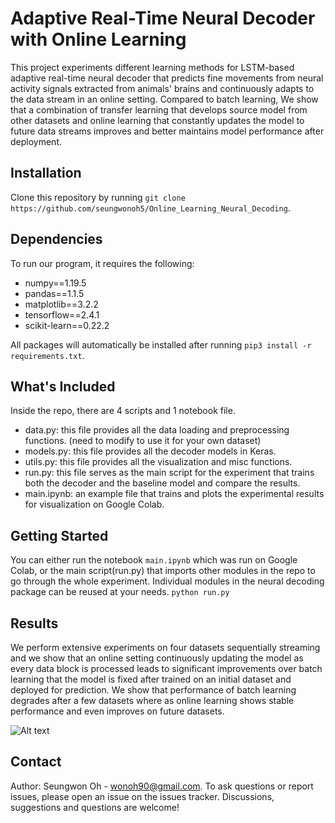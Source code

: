 # Adaptive Real-Time Neural Decoder with Online Learning
This project experiments different learning methods for LSTM-based adaptive real-time neural decoder that predicts fine movements from neural activity signals extracted from animals' brains and continuously adapts to the data stream in an online setting. Compared to batch learning, We show that a combination of transfer learning that develops source model from other datasets and online learning that constantly updates the model to future data streams improves and better maintains model performance after deployment.

## Installation
Clone this repository by running ```git clone https://github.com/seungwonoh5/Online_Learning_Neural_Decoding```.

## Dependencies
To run our program, it requires the following:
* numpy==1.19.5
* pandas==1.1.5
* matplotlib==3.2.2
* tensorflow==2.4.1
* scikit-learn==0.22.2

All packages will automatically be installed after running ```pip3 install -r requirements.txt```.

## What's Included
Inside the repo, there are 4 scripts and 1 notebook file.
* data.py: this file provides all the data loading and preprocessing functions. (need to modify to use it for your own dataset)
* models.py: this file provides all the decoder models in Keras. 
* utils.py: this file provides all the visualization and misc functions.
* run.py: this file serves as the main script for the experiment that trains both the decoder and the baseline model and compare the results.
* main.ipynb: an example file that trains and plots the experimental results for visualization on Google Colab.

## Getting Started
You can either run the notebook ```main.ipynb``` which was run on Google Colab, or the main script(run.py) that imports other modules in the repo to go through the whole experiment. Individual modules in the neural decoding package can be reused at your needs.
```python run.py```

## Results
We perform extensive experiments on four datasets sequentially streaming and we show that an online setting continuously updating the model as every data block is processed leads to significant improvements over batch learning that the model is fixed after trained on an initial dataset and deployed for prediction. We show that performance of batch learning degrades after a few datasets where as online learning shows stable performance and even improves on future datasets.

![Alt text](result.png?raw=true "Title")

## Contact
Author: Seungwon Oh - [wonoh90@gmail.com](aspiringtechsavvy@gmail.com).
To ask questions or report issues, please open an issue on the issues tracker. Discussions, suggestions and questions are welcome!

